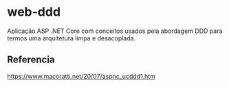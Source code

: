 # web-ddd
Aplicação ASP .NET Core com conceitos usados pela abordagem DDD para termos uma arquitetura limpa e desacoplada.


## Referencia
https://www.macoratti.net/20/07/aspnc_ucddd1.htm

